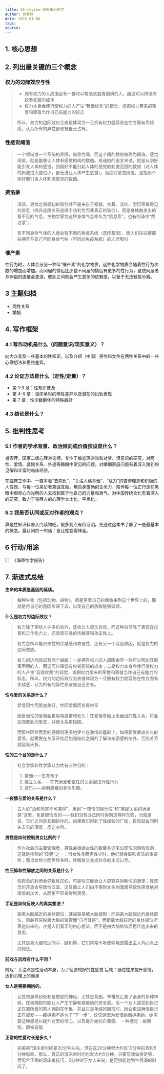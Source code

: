 ```yaml
---
title: SS-review-滚床单心理学
author: 肖雪萍
date: 2025-01-08
tags:
source:
---
```


## 1. 核心思想

## 2. 列出最关键的三个概念

### 权力的边际效应与性

>- 拥有权力的人周围会有一群可以帮助其脱离困境的人，而这可以降低有权者犯错的成本
>- 权力本身会使行使权力的人产生“我很优秀”的错觉，误把权力带来的荣誉和尊敬当作自己有能力的标志
>
>所以，权力的边际效应会直接体现为一旦拥有权力就容易在性方面有优越感，认为所有的异性都该被自己占有。

### 性感觉阈值

>一个领域或一个系统的界限，被称为阈，而这个阈的数值被称为阈值。感觉阈值，就是能够让人体有感觉的阈的数值。用通俗的语言来说，就是从刚好能引发人体的感觉，到刚好不能引起人体的感觉的刺激范围的数值（对人体的刺激过大或过小，都无法让人体产生感觉）。而绝对感觉阈值，是指那个刚好能引发人体刺激感觉的数值。

### 费洛蒙

>没错，男女之间最初的吸引并不是来自于相貌、衣着、谈吐、学历等看得见的信息（除非这段关系是缘于功利性而非真正的吸引），而是身体散发出的看不见的气息。生物学家为这种身体气息命名为“信息素”，也有的译作“费洛蒙”。
>
>有不同身体气味的人就会有不同的免疫系统（遗传基因），而人们往往被那些拥有与自己不同身体气味（不同的免疫系统）的人所吸引

### 催产素

性行为时，人体会分泌一种叫“催产素”的化学物质，这种化学物质会随着性行为次数的增加而增加。而同居的情侣比那些不同居的情侣有更多的性行为，这使同居者与伴侣的连接会更深，彼此之间就会产生更多的依赖感，以至于无法轻易分离。

## 3 主题归档

- 两性关系
- 婚姻

## 4. 写作框架

### 4.1 写作动机是什么（问题意识/现实意义）？

向大众普及一些基本的性知识，以及介绍（中国）男性和女性在两性关系中的一些心理想法和思维差异。

### 4.2 论证方法是什么（定性/定量）？

- 第 1-3 章：性知识普及
- 第 4-6 章：滚床单时的两性差异以及潜在的出轨表现
- 第 7 章：性少数群体的特殊癖好

### 4.3 结论是什么？

## 5. 批判性思考

### 5.1 作者的学术背景、政治倾向或价值预设是什么？

肖雪萍，国家二级心理咨询师，专注于婚恋理咨询和对梦、潜意识的研究，对两性、爱情、婆媳关系、外遇等婚姻中常见的问题，对婚姻家庭问题有着深入独到的见解和丰富的临床经验。

在临床工作中，一直本着“去病化”、“关注人格基础”、“赋力”的咨询理念和积极的人性观，与每一位来访者真诚互动，用自身蓬勃的生命力，陪伴每一位正行走在黑暗中但却心向光明的人去找到属于他自己的力量和勇气。对中国传统文化有着深入的研究，致力于将西方的心理学本土化，平民化。

### 5.2 我是否认同或反对作者的观点？

算是性知识科普入门读物吧，很多观点有待证明。先通过这本书了解了一些最基本的概念。最认同的一句话：爱让性变得神圣。

## 6 行动/用途

- [ ] 《海蒂性学报告》

## 7. 渐进式总结

**生命的本质是基因的延续。**

>每种生物（包括动物、植物），都是带着自己的使命来到这个世界上的，那就是将自己的基因传递下去，以使自己的族群能够延续。

**什么是权力的边际效应？**

>权力除了带给人许多机会外，还会让人更加自信，而这种自信除了表现在仪表和工作能力上，还表现在性的优越感和攻击性上。
>
>权力之所以能带来性的优越感和攻击性，还有另一个深层原因，就是权力的边际效应。
>
>权力的边际效应有两个层面：一是拥有权力的人周围会有一群可以帮助其脱离困境的人，而这可以降低有权者犯错的成本；二是权力本身会使行使权力的人产生“我很优秀”的错觉，误把权力带来的荣誉和尊敬当作自己有能力的标志。所以，权力的边际效应会直接体现为一旦拥有权力就容易在性方面有优越感，认为所有的异性都该被自己占有。

**性与爱的关系是什么？**

>爱情因性而更加美好，性因爱情而变得神圣
>
>因爱而性的爱情会更容易稳定和长久；在爱情基础上发展出的性关系，将会加深彼此的爱意，并使关系更稳固。
>
>而那些因性而爱的感情则更多地建立在激情的基础上，如果要发展成长久的爱情，就需要在关系开始后加强彼此之间的了解和亲密感的培养，否则关系就容易夭折。

**性的三个目的是什么？**

>社会学家和性学家认为性有三种目的：
>
> 1. 繁殖——生育孩子
> 2. 建立关系——在充满爱和信任的关系里进行性行为
> 3. 娱乐——得到直接的身体乐趣。

**一夜情与爱的关系是什么？**

>古人说“鱼和熊掌不可兼得”，用到“一夜情的娱乐性”和“亲密关系的满足感”这里，也是很恰当的——我们没有办法同时得到这两样东西，也就是说，它们之间是互相排斥的。如果我们得到了性经验的广度，自然就会同时失去它的深度，反之亦然。

**男性是如何控制男女比例的？**

>作为社会的主要管理者，男性会根据女性的数量多少来设定性的游戏规则，这就是控制的“伎俩”之一：当女性多而男性少时，他们就会鼓吹贞洁的重要性；而当女性少而男性多时，性解放又变成社会的主流口号。

**性压抑和性解放之间的关系是什么？**

>性观念的封闭会导致性压抑，可是性压抑会让人更容易得到性的满足；性观念的开放会导致性泛滥，这反而让人们由于得到太多刺激而导致性感觉绝对阈值的加大，从而更不容易得到满足。

**手足是如何反映人的真实想法？**

>距离大脑越近的身体部位，就越容易被大脑控制；而距离大脑越远的身体部位，则越容易脱离大脑的监管而“自行其是”。而距离大脑较远的身体部位所表达出来的，才是人们真正的内心想法，而不是由大脑修饰后再传达出来的意思。
>
>尤其是离大脑较远的手、腿和脚，它们常常不听使唤地透露出主人内心真正的想法。

**前戏与后戏有什么不同？**

前戏：关注点是性活动本身，为了营造较好的性感觉
后戏：通过性来提升感情，达到心理上的满足

**女人是需要拥抱的。**

>女性的身体到处都是敏感的神经，尤其是背部。脊椎处汇集了全身的多种神经，在被拥抱时能让人产生宁静和被接纳的安全感。当一个女人感受到自己正在被所爱的男人拥抱在怀里，并且只是单纯的拥抱时，她会更加确信自己正在被爱——那拥抱不是为了“下一步”，仅仅是因为爱惜她而拥抱她。她需要这种感觉以提升对爱的信心，以及提升她的自尊感。
>一种感觉：被拥抱，即被征服

**正常的性爱时长是多久？**

>完美的”滚床单时间是20分钟左右，但在这20分钟里大约有10分钟前戏和5分钟后戏，那么，真正的滚床单时间也就大约5分钟。只要前戏做得足够，再配合正确的滚床单技巧，5分钟对于女人来说，是足够能达到性高潮的时间了。
